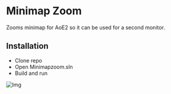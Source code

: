 # Minimap Zoom
Zooms minimap for AoE2 so it can be used for a second monitor.

## Installation
* Clone repo
* Open Minimapzoom.sln
* Build and run

![Img](https://i.postimg.cc/ncWGKGNV/f-GGU4-AZw-PT-2.jpg)
